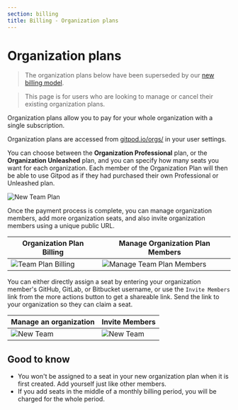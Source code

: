 ```yaml
---
section: billing
title: Billing - Organization plans
---
```


<script context="module">
  export const prerender = true;
</script>

# Organization plans

> The organization plans below have been superseded by our [new billing model](/docs/configure/billing).

> This page is for users who are looking to manage or cancel their existing organization plans.

Organization plans allow you to pay for your whole organization with a single subscription.

Organization plans are accessed from [gitpod.io/orgs/](https://gitpod.io/orgs/) in your user settings.

You can choose between the **Organization Professional** plan, or the **Organization Unleashed** plan, and you can specify how many seats you want for each organization. Each member of the Organization Plan will then be able to use Gitpod as if they had purchased their own Professional or Unleashed plan.

![New Team Plan](../../../static/images/docs/team-plan-new.png)

Once the payment process is complete, you can manage organization members, add more organization seats, and also invite organization members using a unique public URL.

| Organization Plan Billing                                               | Manage Organization Plan Members                                                  |
| ----------------------------------------------------------------------- | --------------------------------------------------------------------------------- |
| ![Team Plan Billing](../../../static/images/docs/team-plan-billing.png) | ![Manage Team Plan Members](../../../static/images/docs/team-plan-membership.png) |

You can either directly assign a seat by entering your organization member's GitHub, GitLab, or Bitbucket username, or use the `Invite Members` link from the more actions button to get a shareable link. Send the link to your organization so they can claim a seat.

| Manage an organization                                    | Invite Members                                            |
| --------------------------------------------------------- | --------------------------------------------------------- |
| ![New Team](../../../static/images/docs/teams-manage.jpg) | ![New Team](../../../static/images/docs/teams-invite.jpg) |

## Good to know

- You won't be assigned to a seat in your new organization plan when it is first created. Add yourself just like other members.
- If you add seats in the middle of a monthly billing period, you will be charged for the whole period.
